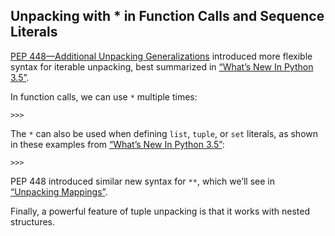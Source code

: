 ## Unpacking with * in Function Calls and Sequence Literals

[PEP 448—Additional Unpacking Generalizations](https://fpy.li/pep448) introduced more flexible syntax for iterable unpacking, best summarized in [“What’s New In Python 3.5”](https://fpy.li/2-4).

In function calls, we can use `*` multiple times:

```
>>> 
```

The `*` can also be used when defining `list`, `tuple`, or `set` literals, as shown in these examples from [“What’s New In Python 3.5”](https://fpy.li/2-4):

```
>>> 
```

PEP 448 introduced similar new syntax for `**`, which we’ll see in [“Unpacking Mappings”](ch03.html#dict_unpacking_sec).

Finally, a powerful feature of tuple unpacking is that it works with nested structures.